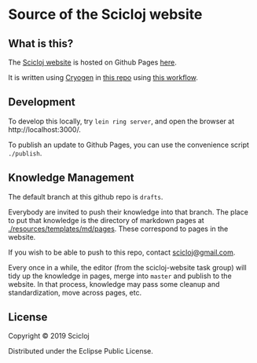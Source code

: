 # Source of the Scicloj website

## What is this?
The [Scicloj website](https://scicloj.github.io/) is hosted on Github Pages [here](https://github.com/scicloj/scicloj.github.com). 


It is written using [Cryogen](http://cryogenweb.org/) in [this repo](https://github.com/scicloj/scicloj) using [this workflow](https://tangrammer.github.io/posts/02-12-2014-cryogen-and-github.html).

## Development
To develop this locally, try `lein ring server`, and open the browser at http://localhost:3000/.

To publish an update to Github Pages, you can use the convenience script `./publish`.

## Knowledge Management
The default branch at this github repo is `drafts`. 

Everybody are invited to push their knowledge into that branch. The place to put that knowledge is the directory of markdown pages at [./resources/templates/md/pages](./resources/templates/md/pages). These correspond to pages in the website.

If you wish to be able to push to this repo, contact <scicloj@gmail.com>.

Every once in a while, the editor (from the scicloj-website task group) will tidy up the knowledge in pages, merge into `master` and publish to the website. In that process, knowledge may pass some cleanup and standardization, move across pages, etc. 

## License

Copyright © 2019 Scicloj

Distributed under the Eclipse Public License.
